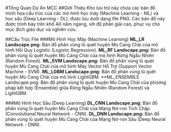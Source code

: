 #Tổng Quan Dự Án MCC
##Giới Thiệu
Kho lưu trữ này chứa các bản đồ minh họa cấu trúc của các mô hình học máy (Machine Learning - ML) và học sâu (Deep Learning - DL), được lưu dưới dạng file PNG. Các bản đồ này được trình bày trên khổ A0 nằm ngang, với độ phân giải cao, phục vụ cho mục đích giáo dục và nghiên cứu.

##Cấu Trúc File
###Mô Hình Học Máy (Machine Learning)
**ML_LR Landscape.png:** Bản đồ phân vùng lũ quét huyện Mù Cang Chải của mô hình Hồi Quy Logistic (Logistic Regression).
**ML_RF Landscape.png:** Bản đồ phân vùng lũ quét huyện Mù Cang Chải của mô hình Rừng Ngẫu Nhiên (Random Forest).
**ML_SVM Landscape.png:** Bản đồ phân vùng lũ quét huyện Mù Cang Chải của mô hình Máy Vector Hỗ Trợ (Support Vector Machine - SVM).
**ML_LGBM Landscape.png:** Bản đồ phân vùng lũ quét huyện Mù Cang Chải của mô hình LightGBM.
**ML_ENSEMBLE Landscape.png: Bản đồ phân vùng lũ quét huyện Mù Cang Chải của phương pháp kết hợp (Ensemble) giữa Rừng Ngẫu Nhiên (Random Forest) và LightGBM.

###Mô Hình Học Sâu (Deep Learning)
**DL_CNN Landscape.png:** Bản đồ phân vùng lũ quét huyện Mù Cang Chải của Mạng Nơ-ron Tích Chập (Convolutional Neural Network - CNN).
**DL_DNN Landscape.png:** Bản đồ phân vùng lũ quét huyện Mù Cang Chải của Mạng Nơ-ron Sâu (Deep Neural Network - DNN).
